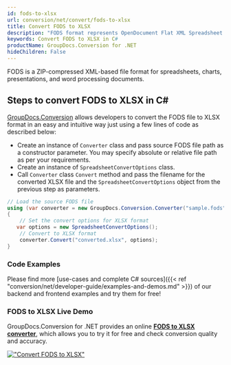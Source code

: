 ```yaml
---
id: fods-to-xlsx
url: conversion/net/convert/fods-to-xlsx
title: Convert FODS to XLSX
description: "FODS format represents OpenDocument Flat XML Spreadsheet with .fods extension. Learn how to convert FODS to XLSX file programmatically in C# language using GroupDocs.Conversion for .NET library."
keywords: Convert FODS to XLSX in C#
productName: GroupDocs.Conversion for .NET
hideChildren: False
---
```


FODS is a ZIP-compressed XML-based file format for spreadsheets, charts, presentations, and word processing documents.

## Steps to convert FODS to XLSX in C#

[GroupDocs.Conversion](https://products.groupdocs.com/conversion/net) allows developers to convert the FODS file to XLSX format in an easy and intuitive way just using a few lines of code as described below:

* Create an instance of `Converter` class and pass source FODS file path as a constructor parameter. You may specify absolute or relative file path as per your requirements. 
* Create an instance of `SpreadsheetConvertOptions` class.
* Call `Converter` class `Convert` method and pass the filename for the converted XLSX file and the `SpreadsheetConvertOptions` object from the previous step as parameters.

```csharp
// Load the source FODS file
using (var converter = new GroupDocs.Conversion.Converter("sample.fods"))
{
    // Set the convert options for XLSX format
   var options = new SpreadsheetConvertOptions();
    // Convert to XLSX format
    converter.Convert("converted.xlsx", options);
}
```

### Code Examples

Please find more [use-cases and complete C# sources]({{< ref "conversion/net/developer-guide/examples-and-demos.md" >}}) of our backend and frontend examples and try them for free!

### FODS to XLSX Live Demo

GroupDocs.Conversion for .NET provides an online [**FODS to XLSX converter**](https://products.groupdocs.app/conversion/fods-to-xlsx), which allows you to try it for free and check conversion quality and accuracy.

[!["Convert FODS to XLSX"](conversion/net/images/convert-to-xlsx/convert-fods-to-xlsx.png)](https://products.groupdocs.app/conversion/fods-to-xlsx)